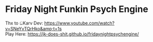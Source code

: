 # Friday Night Funkin Psych Engine
Thx to ඞKarv Dev: https://www.youtube.com/watch?v=SNeYvTQrHko&amp;t=1s <br>
Play Here: https://jk-does-shit.github.io/fridaynightpsychengine/
<br>
